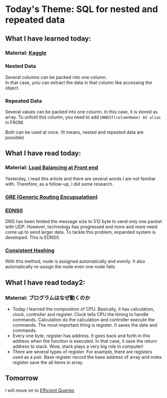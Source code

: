 # Today's Theme: SQL for nested and repeated data

## What I have learned today:

### Material: [Kaggle](https://www.kaggle.com/alexisbcook/nested-and-repeated-data)

### Nested Data
Several columns can be packed into one column.  
In that case, yoiu can extract the data in that column like accessing the object.

### Repeated Data
Several values can be packed into one column.
In this case, it is stored as array. To unfold this column, you need to add 
`UNNEST(columnName) AS alias` in FROM.

Both can be used at once. (It means, nested and repeated data are possible)
    
## What I have read today:
### Material: [Load Balancing at Front end](https://landing.google.com/sre/sre-book/chapters/load-balancing-frontend/)
Yesterday, I read this article and there are several words I am not familiar with. Therefore, as a follow-up, I did some research.

### [GRE (Generic Routing Encupsalation)](http://kazunetproject.site/2804/)
### [EDNS0](https://jprs.jp/related-info/guide/008.pdf)
DNS has been limited the message size to 512 byte to send only one packet with UDP. However, technology has progressed and more and more need come up to send larger data. To tackle this problem, expanded system is developed. This is EDNS0. 
### [Consistent Hashing](https://www.slideshare.net/paulowniaceae/consistent-hash)
With this method, node is assigned automatically and evenly. It also automatically re-assign the node even one node fails. 

## What I have read today2:
### Material: プログラムはなぜ動くのか

- Today I learned the composition of CPU. Basically, it has calculation, clock, controller and register. Clock tells CPU the timing to handle commands. Calculation do the calculation and controller execute the commands. The most important thing is register. It saves the data and commands.
- Every one byte, register has address. It goes back and forth in this address when the function is executed. In that case, it save the return address to stack. Wow, stack plays a very big role in computer!
- There are several types of register. For example, there are registers used as a pair. Base register record the base address of array and index register save the all items in array.

## Tomorrow
I will move on to [Efficient Queries](https://www.kaggle.com/alexisbcook/writing-efficient-queries)
